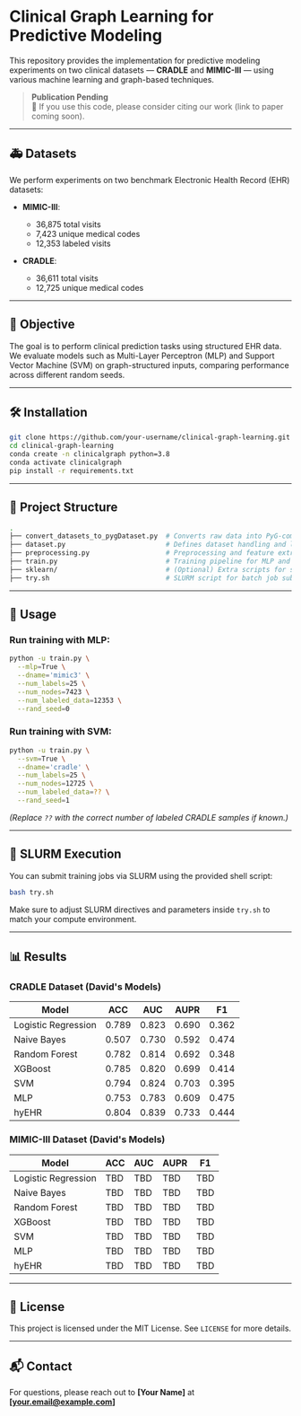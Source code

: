 # Clinical Graph Learning for Predictive Modeling

This repository provides the implementation for predictive modeling experiments on two clinical datasets — **CRADLE** and **MIMIC-III** — using various machine learning and graph-based techniques.

> **Publication Pending**  
> 📄 If you use this code, please consider citing our work (link to paper coming soon).

---

## 🚑 Datasets

We perform experiments on two benchmark Electronic Health Record (EHR) datasets:

- **MIMIC-III**:  
  - 36,875 total visits  
  - 7,423 unique medical codes  
  - 12,353 labeled visits

- **CRADLE**:  
  - 36,611 total visits  
  - 12,725 unique medical codes  

---

## 🧠 Objective

The goal is to perform clinical prediction tasks using structured EHR data. We evaluate models such as Multi-Layer Perceptron (MLP) and Support Vector Machine (SVM) on graph-structured inputs, comparing performance across different random seeds.

---

## 🛠️ Installation

```bash
git clone https://github.com/your-username/clinical-graph-learning.git
cd clinical-graph-learning
conda create -n clinicalgraph python=3.8
conda activate clinicalgraph
pip install -r requirements.txt
```

---

## 📂 Project Structure

```bash
.
├── convert_datasets_to_pygDataset.py  # Converts raw data into PyG-compatible format
├── dataset.py                         # Defines dataset handling and loading
├── preprocessing.py                   # Preprocessing and feature extraction
├── train.py                           # Training pipeline for MLP and SVM models
├── sklearn/                           # (Optional) Extra scripts for sklearn-based baselines
├── try.sh                             # SLURM script for batch job submission
```

---

## 🚀 Usage

### Run training with MLP:
```bash
python -u train.py \
  --mlp=True \
  --dname='mimic3' \
  --num_labels=25 \
  --num_nodes=7423 \
  --num_labeled_data=12353 \
  --rand_seed=0
```

### Run training with SVM:
```bash
python -u train.py \
  --svm=True \
  --dname='cradle' \
  --num_labels=25 \
  --num_nodes=12725 \
  --num_labeled_data=?? \
  --rand_seed=1
```

*(Replace `??` with the correct number of labeled CRADLE samples if known.)*

---

## 🧪 SLURM Execution

You can submit training jobs via SLURM using the provided shell script:

```bash
bash try.sh
```

Make sure to adjust SLURM directives and parameters inside `try.sh` to match your compute environment.

---

## 📊 Results

### CRADLE Dataset (David's Models)

| Model               | ACC   | AUC   | AUPR  | F1    |
|--------------------|-------|-------|-------|-------|
| Logistic Regression| 0.789 | 0.823 | 0.690 | 0.362 |
| Naive Bayes        | 0.507 | 0.730 | 0.592 | 0.474 |
| Random Forest      | 0.782 | 0.814 | 0.692 | 0.348 |
| XGBoost            | 0.785 | 0.820 | 0.699 | 0.414 |
| SVM                | 0.794 | 0.824 | 0.703 | 0.395 |
| MLP                | 0.753 | 0.783 | 0.609 | 0.475 |
| hyEHR              | 0.804 | 0.839 | 0.733 | 0.444 |

### MIMIC-III Dataset (David's Models)

| Model               | ACC   | AUC   | AUPR  | F1    |
|--------------------|-------|-------|-------|-------|
| Logistic Regression| TBD   | TBD   | TBD   | TBD   |
| Naive Bayes        | TBD   | TBD   | TBD   | TBD   |
| Random Forest      | TBD   | TBD   | TBD   | TBD   |
| XGBoost            | TBD   | TBD   | TBD   | TBD   |
| SVM                | TBD   | TBD   | TBD   | TBD   |
| MLP                | TBD   | TBD   | TBD   | TBD   |
| hyEHR              | TBD   | TBD   | TBD   | TBD   |

---

## 📎 License

This project is licensed under the MIT License. See `LICENSE` for more details.

---

## 📬 Contact

For questions, please reach out to **[Your Name]** at **[your.email@example.com]**
